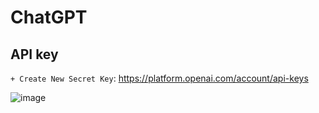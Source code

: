 # ChatGPT 

## API key
```+ Create New Secret Key```: https://platform.openai.com/account/api-keys

![image](../.asset/chatgpt.png)
